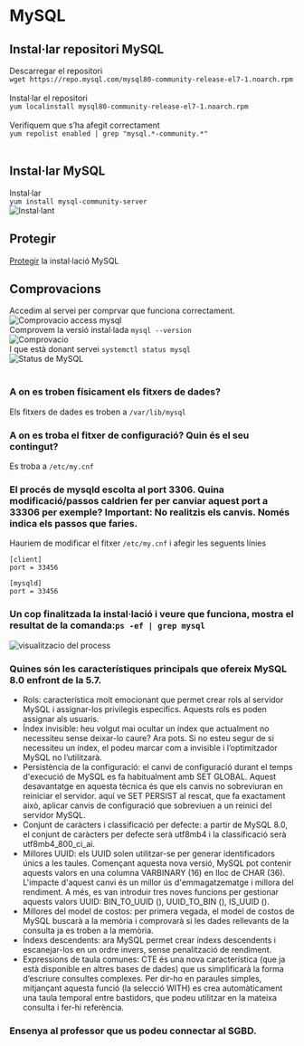 # MySQL
## Instal·lar repositori MySQL
Descarregar el repositori <br>```wget https://repo.mysql.com/mysql80-community-release-el7-1.noarch.rpm```<br><br>
Instal·lar el repositori <br>```yum localinstall mysql80-community-release-el7-1.noarch.rpm```<br><br>
Verifiquem que s’ha afegit correctament <br>```yum repolist enabled | grep "mysql.*-community.*"```<br><br>
## Instal·lar MySQL
Instal·lar
<br>```yum install mysql-community-server```<br>
![Instal·lant](https://i.imgur.com/3hh51xU.png)

## Protegir
[Protegir](https://github.com/mperalsapa/m10-dgarcia-mperal/blob/master/PERCONA.md#securitzar) la instal·lació MySQL

## Comprovacions
Accedim al servei per comprvar que funciona correctament.<br>
![Comprovacio access mysql](https://i.imgur.com/wGJPvDx.png)<br>
Comprovem la versió instal·lada ```mysql --version```<br>
![Comprovacio](https://i.imgur.com/bnqtVen.png)<br>
I que està donant servei ```systemctl status mysql```<br>
![Status de MySQL](https://i.imgur.com/fd40eUe.png)<br><br>

###	A on es troben físicament els fitxers de dades?
Els fitxers de dades es troben a ```/var/lib/mysql```
###	A on es troba el fitxer de configuració? Quin és el seu contingut?
Es troba a ```/etc/my.cnf```

###	El procés de mysqld escolta al port 3306. Quina modificació/passos caldrien fer per canviar aquest port a 33306 per exemple? Important: No realitzis els canvis. Només indica els passos que faries.
Hauriem de modificar el fitxer ```/etc/my.cnf``` i afegir les seguents línies<br>
```
[client]
port = 33456

[mysqld]
port = 33456
```

###	Un cop finalitzada la instal·lació i veure que funciona, mostra el resultat de la comanda:```ps -ef | grep mysql```<br>
![visualitzacio del process](https://i.imgur.com/2yIJhlc.png)

###	Quines són les característiques principals que ofereix MySQL 8.0 enfront de la 5.7.<br>

- Rols: característica molt emocionant que permet crear rols al servidor MySQL i assignar-los privilegis específics. Aquests rols es poden assignar als usuaris.
- Índex invisible: heu volgut mai ocultar un índex que actualment no necessiteu sense deixar-lo caure? Ara pots. Si no esteu segur de si necessiteu un índex, el podeu marcar com a invisible i l’optimitzador MySQL no l’utilitzarà.
- Persistència de la configuració: el canvi de configuració durant el temps d'execució de MySQL es fa habitualment amb SET GLOBAL. Aquest desavantatge en aquesta tècnica és que els canvis no sobreviuran en reiniciar el servidor. aquí ve SET PERSIST al rescat, que fa exactament això, aplicar canvis de configuració que sobreviuen a un reinici del servidor MySQL.
- Conjunt de caràcters i classificació per defecte: a partir de MySQL 8.0, el conjunt de caràcters per defecte serà utf8mb4 i la classificació serà utf8mb4_800_ci_ai.
- Millores UUID: els UUID solen utilitzar-se per generar identificadors únics a les taules. Començant aquesta nova versió, MySQL pot contenir aquests valors en una columna VARBINARY (16) en lloc de CHAR (36). L'impacte d'aquest canvi és un millor ús d'emmagatzematge i millora del rendiment. A més, es van introduir tres noves funcions per gestionar aquests valors UUID: BIN_TO_UUID (), UUID_TO_BIN (), IS_UUID ().
- Millores del model de costos: per primera vegada, el model de costos de MySQL buscarà a la memòria i comprovarà si les dades rellevants de la consulta ja es troben a la memòria. 
- Índexs descendents: ara MySQL permet crear índexs descendents i escanejar-los en un ordre invers, sense penalització de rendiment.
- Expressions de taula comunes: CTE és una nova característica (que ja està disponible en altres bases de dades) que us simplificarà la forma d’escriure consultes complexes. Per dir-ho en paraules simples, mitjançant aquesta funció (la selecció WITH) es crea automàticament una taula temporal entre bastidors, que podeu utilitzar en la mateixa consulta i fer-hi referència.

###	Ensenya al professor que us podeu connectar al SGBD.
